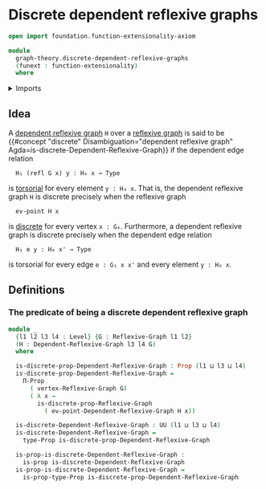 # Discrete dependent reflexive graphs

```agda
open import foundation.function-extensionality-axiom

module
  graph-theory.discrete-dependent-reflexive-graphs
  (funext : function-extensionality)
  where
```

<details><summary>Imports</summary>

```agda
open import foundation.propositions funext
open import foundation.universe-levels

open import graph-theory.dependent-reflexive-graphs funext
open import graph-theory.discrete-reflexive-graphs funext
open import graph-theory.reflexive-graphs funext
```

</details>

## Idea

A [dependent reflexive graph](graph-theory.dependent-reflexive-graphs.md) `H`
over a [reflexive graph](graph-theory.reflexive-graphs.md) is said to be
{{#concept "discrete" Disambiguation="dependent reflexive graph" Agda=is-discrete-Dependent-Reflexive-Graph}}
if the dependent edge relation

```text
  H₁ (refl G x) y : H₀ x → Type
```

is [torsorial](foundation-core.torsorial-type-families.md) for every element
`y : H₀ x`. That is, the dependent reflexive graph `H` is discrete precisely
when the reflexive graph

```text
  ev-point H x
```

is [discrete](graph-theory.discrete-reflexive-graphs.md) for every vertex
`x : G₀`. Furthermore, a dependent reflexive graph is discrete precisely when
the dependent edge relation

```text
  H₁ e y : H₀ x' → Type
```

is torsorial for every edge `e : G₁ x x'` and every element `y : H₀ x`.

## Definitions

### The predicate of being a discrete dependent reflexive graph

```agda
module _
  {l1 l2 l3 l4 : Level} {G : Reflexive-Graph l1 l2}
  (H : Dependent-Reflexive-Graph l3 l4 G)
  where

  is-discrete-prop-Dependent-Reflexive-Graph : Prop (l1 ⊔ l3 ⊔ l4)
  is-discrete-prop-Dependent-Reflexive-Graph =
    Π-Prop
      ( vertex-Reflexive-Graph G)
      ( λ x →
        is-discrete-prop-Reflexive-Graph
          ( ev-point-Dependent-Reflexive-Graph H x))

  is-discrete-Dependent-Reflexive-Graph : UU (l1 ⊔ l3 ⊔ l4)
  is-discrete-Dependent-Reflexive-Graph =
    type-Prop is-discrete-prop-Dependent-Reflexive-Graph

  is-prop-is-discrete-Dependent-Reflexive-Graph :
    is-prop is-discrete-Dependent-Reflexive-Graph
  is-prop-is-discrete-Dependent-Reflexive-Graph =
    is-prop-type-Prop is-discrete-prop-Dependent-Reflexive-Graph
```
